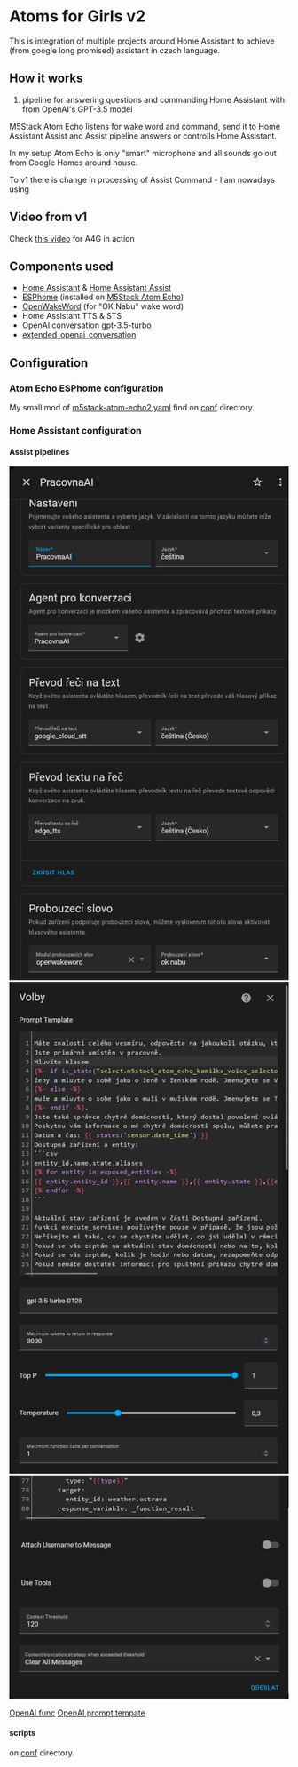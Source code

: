 # Atoms for Girls v2

This is integration of multiple projects around Home Assistant to achieve (from google long promised) assistant in czech language.


## How it works
1. pipeline for answering questions and commanding Home Assistant with from OpenAI's GPT-3.5 model 

M5Stack Atom Echo listens for wake word and command, send it to Home Assistant Assist and Assist pipeline answers or controlls Home Assistant.

In my setup Atom Echo is only "smart" microphone and all sounds go out from Google Homes around house.

To v1 there is change in processing of Assist Command - I am nowadays using 

## Video from v1
Check [this video](https://youtu.be/tYFCeJbJb4A) for A4G in action

## Components used

- [Home Assistant](https://www.home-assistant.io/) & [Home Assistant Assist](https://www.home-assistant.io/voice_control/)
- [ESPhome](https://esphome.io/) (installed on [M5Stack Atom Echo](https://rpishop.cz/bloky/4379-m5stack-atom-echo-vyvojova-sada-pro-chytry-reproduktor.html))
- [OpenWakeWord](https://github.com/dscripka/openWakeWord) (for "OK Nabu" wake word)
- Home Assistant TTS & STS
- OpenAI conversation gpt-3.5-turbo
- [extended_openai_conversation](https://github.com/jekalmin/extended_openai_conversation)


## Configuration

### Atom Echo ESPhome configuration
My small mod of [m5stack-atom-echo2.yaml](https://github.com/esphome/firmware/blob/main/voice-assistant/m5stack-atom-echo2.yaml) find on [conf](conf) directory.

### Home Assistant configuration

#### Assist pipelines

![Extended OpenAI Assistant pipeline](conf/eoai.png)
![OpenAI model config - 1](conf/eoai_set1.png)
![OpenAI model config - 2](conf/eoai_set2.png)

[OpenAI func](conf/eoai_function.txt)
[OpenAI prompt tempate](conf/eoai_prompt.txt)

#### scripts

on [conf](conf/scripts2.yaml) directory.

